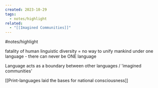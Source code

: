 ```yaml
---
created: 2023-10-29
tags:
  - notes/highlight
related:
  - "[[Imagined Communities]]"
---
```

#notes/highlight 

fatality of human linguistic diversity = no way to unify mankind under one language - there can never be ONE language

Language acts as a boundary between other languages / 'imagined communities'

[[Print-languages laid the bases for national consciousness]]


